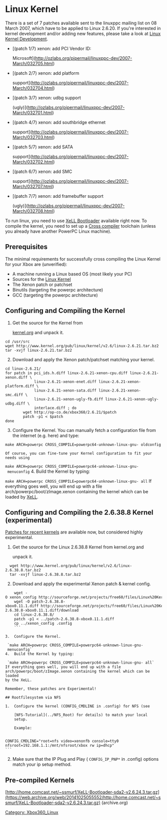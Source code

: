 # Linux Kernel

There is a set of 7 patches available sent to the linuxppc mailing list
on 08 March 2007, which have to be applied to Linux 2.6.20. If you're
interested in kernel development and/or adding new features, please take
a look at [Linux Kernel
Development](Linux_Kernel_Development "wikilink").

* [(patch 1/7) xenon: add PCI Vendor ID:

  Microsoft](http://ozlabs.org/pipermail/linuxppc-dev/2007-March/032705.html)

* [(patch 2/7) xenon: add platform

  support](http://ozlabs.org/pipermail/linuxppc-dev/2007-March/032704.html)

* [(patch 3/7) xenon: udbg support

  (ugly)](http://ozlabs.org/pipermail/linuxppc-dev/2007-March/032701.html)

* [(patch 4/7) xenon: add southbridge ethernet

  support](http://ozlabs.org/pipermail/linuxppc-dev/2007-March/032703.html)

* [(patch 5/7) xenon: add SATA

  support](http://ozlabs.org/pipermail/linuxppc-dev/2007-March/032702.html)

* [(patch 6/7) xenon: add SMC

  support](http://ozlabs.org/pipermail/linuxppc-dev/2007-March/032707.html)

* [(patch 7/7) xenon: add framebuffer support

  (ugly)](http://ozlabs.org/pipermail/linuxppc-dev/2007-March/032708.html)

To run linux, you need to use [XeLL Bootloader](../XeLL) available right now. To compile
the kernel, you need to set up a [Cross compiler](../Toolchain) toolchain (unless
you already have another PowerPC Linux machine).

## Prerequisites

The minimal requirements for successfully cross compiling the Linux
Kernel for your Xbox are (unverified):

* A machine running a Linux based OS (most likely your PC)
* Sources for the [Linux Kernel](http://www.kernel.org)
* The Xenon patch or patchset
* Binutils (targeting the powerpc architecture)
* GCC (targeting the powerpc architecture)

## Configuring and Compiling the Kernel

1. Get the source for the Kernel from

    [kernel.org](http://www.kernel.org) and unpack it.

``` 
cd /usr/src
wget http://www.kernel.org/pub/linux/kernel/v2.6/linux-2.6.21.tar.bz2
tar -xvjf linux-2.6.21.tar.bz2
```

2.  Download and apply the Xenon patch/patchset matching your kernel.

``` 
cd linux-2.6.21/
for patch in pci_ids.h.diff linux-2.6.21-xenon-cpu.diff linux-2.6.21-xenon.diff \
             linux-2.6.21-xenon-enet.diff linux-2.6.21-xenon-platform.diff \
             linux-2.6.21-xenon-sata.diff linux-2.6.21-xenon-smc.diff \
             linux-2.6.21-xenon-ugly-fb.diff linux-2.6.21-xenon-ugly-udbg.diff \
             interlace.diff ; do
        wget http://op-co.de/xbox360/2.6.21/$patch
        patch -p1 < $patch
done
```

3. Configure the Kernel. You can manually fetch a configuration file from the internet (e.g. here) and type:

 `make ARCH=powerpc CROSS_COMPILE=powerpc64-unknown-linux-gnu- oldconfig`
    
    Of course, you can fine-tune your Kernel configuration to fit your needs using

 `make ARCH=powerpc CROSS_COMPILE=powerpc64-unknown-linux-gnu- menuconfig`
4. Build the Kernel by typing:

 `make ARCH=powerpc CROSS_COMPILE=powerpc64-unknown-linux-gnu- all`
    If everything goes well, you will end up with a file
    arch/powerpc/boot/zImage.xenon containing the kernel which can be loaded
    by [XeLL](XeLL).

## Configuring and Compiling the 2.6.38.8 Kernel (experimental)

[Patches for recent kernels](http://sourceforge.net/projects/free60/files/Linux%20Kernel)
are available now, but considered highly experimental.

1. Get the source for the Linux 2.6.38.8 Kernel from kernel.org and

    unpack it.

  

``` 
  wget http://www.kernel.org/pub/linux/kernel/v2.6/linux-2.6.38.8.tar.bz2
  tar -xvjf linux-2.6.38.8.tar.bz2
  ```

2.  Download and apply the experimental Xenon patch & kernel config.

    

``` 
    wget -O xenon_config http://sourceforge.net/projects/free60/files/Linux%20Kernel/xenon_config/download
    wget -O patch-2.6.38.8-xbox0.11.1.diff http://sourceforge.net/projects/free60/files/Linux%20Kernel/v2.6.38/patch-2.6.38.8-xbox0.11.1.diff/download
    cd linux-2.6.38.8/
    patch -p1 < ../patch-2.6.38.8-xbox0.11.1.diff
    cp ../xenon_config .config
    ```

3.  Configure the Kernel.

 `make ARCH=powerpc CROSS_COMPILE=powerpc64-unknown-linux-gnu- menuconfig`
4.  Build the Kernel by typing:

 `make ARCH=powerpc CROSS_COMPILE=powerpc64-unknown-linux-gnu- all`
If everything goes well, you will end up with a file
arch/powerpc/boot/zImage.xenon containing the kernel which can be loaded
by the XeLL.

Remember, these patches are Experimental!

## Rootfilesystem via NFS

1.  Configure the kernel (CONFIG_CMDLINE in .config) for NFS (see

    [NFS-Tutorial](../NFS_Root) for details) to match your local
    setup.

    Example:
    

``` 
    CONFIG_CMDLINE="root=nfs video=xenonfb console=tty0 nfsroot=192.168.1.1:/mnt/nfsroot/xbox rw ip=dhcp"
    ```

2.  Make sure that the IP Plug and Play ( `CONFIG_IP_PNP*` in .config) options match your ip setup method.

## Pre-compiled Kernels

[http://home.comcast.net/~ssmurf/XeLL-Bootloader-sda2-v2.6.24.3.tar.gz](https://web.archive.org/web/20141025055552/http://home.comcast.net/~ssmurf/XeLL-Bootloader-sda2-v2.6.24.3.tar.gz) \(archive.org)

[Category: Xbox360_Linux](../Category_Xbox360_Linux)
